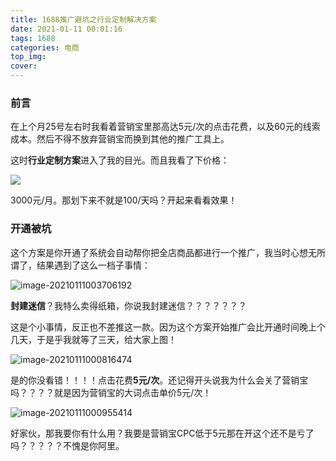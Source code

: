 ```yaml
---
title: 1688推广避坑之行业定制解决方案
date: 2021-01-11 00:01:16
tags: 1688
categories: 电商
top_img: 
cover: 
---  
```

### 前言

在上个月25号左右时我看着营销宝里那高达5元/次的点击花费，以及60元的线索成本。然后不得不放弃营销宝而换到其他的推广工具上。

这时**行业定制方案**进入了我的目光。而且我看了下价格：

![](https://cdn.jsdelivr.net/gh/Nesxc/file/20210111000247.png)

3000元/月。那划下来不就是100/天吗？开起来看看效果！

### 开通被坑

这个方案是你开通了系统会自动帮你把全店商品都进行一个推广，我当时心想无所谓了，结果遇到了这么一档子事情：

![image-20210111003706192](https://cdn.jsdelivr.net/gh/Nesxc/file/image-20210111003706192.png)

**封建迷信**？我特么卖得纸箱，你说我封建迷信？？？？？？？

这是个小事情，反正也不差推这一款。因为这个方案开始推广会比开通时间晚上个几天，于是乎我就等了三天，给大家上图！

![image-20210111000816474](https://cdn.jsdelivr.net/gh/Nesxc/file/image-20210111000816474.png)

是的你没看错！！！！点击花费**5元/次**。还记得开头说我为什么会关了营销宝吗？？？？就是因为营销宝的大词点击单价5元/次！

![image-20210111000955414](https://cdn.jsdelivr.net/gh/Nesxc/file/image-20210111000955414.png)

好家伙，那我要你有什么用？我要是营销宝CPC低于5元那在开这个还不是亏了吗？？？？？不愧是你阿里。

